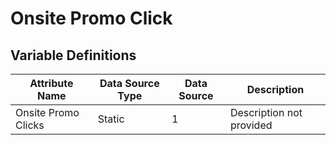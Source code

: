 # Onsite Promo Click

### 

## Variable Definitions

| Attribute Name|Data Source Type|Data Source|Description|
| --- | --- | --- | --- |
|Onsite Promo Clicks|Static|1|Description not provided|



